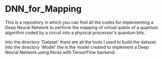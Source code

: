 # DNN_for_Mapping
This is a repository in which you can find all the codes for implementing a Deep Neural Network to perform the mapping of virtual qubits 
of a quantum algorithm coded by a circuit into a physical processor's quantum bits. 

Into the directory 'Dataset' there are all the tools I used to build the dataset.
Into the directory 'Model' the is the model created to implement a Deep Neural Network using Keras with TensorFlow backend.
